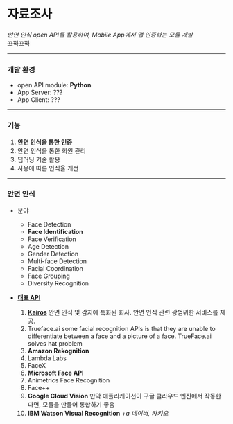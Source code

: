 # 자료조사
*안면 인식 open API를 활용하여, Mobile App에서 앱 인증하는 모듈 개발*<br>
~~끄적끄적~~

---

### 개발 환경
  - open API module: **Python**
  - App Server: ???
  - App Client: ???

---

### 기능
  1. **안면 인식을 통한 인증**
  2. 안면 인식을 통한 회원 관리
  3. 딥러닝 기술 활용
  4. 사용에 따른 인식율 개선

---

### 안면 인식
- 분야
  - Face Detection
  - **Face Identification**
  - Face Verification
  - Age Detection
  - Gender Detection
  - Multi-face Detection
  - Facial Coordination
  - Face Grouping
  - Diversity Recognition
  
- **[대표 API](https://blog.rapidapi.com/top-facial-recognition-apis/)**
  1. **[Kairos](https://www.kairos.com/)**
    안면 인식 및 감지에 특화된 회사. 안면 인식 관련 광범위한 서비스를 제공.
  2. Trueface.ai
    some facial recognition APIs is that they are unable to differentiate between a face and a picture of a face. TrueFace.ai solves hat problem
  3. **Amazon Rekognition**
  4. Lambda Labs
  5. FaceX
  6. **Microsoft Face API**
  7. Animetrics Face Recognition
  8. Face++
  9. **Google Cloud Vision**
    만약 애플리케이션이 구글 클라우드 엔진에서 작동한다면, 모듈을 만들어 통합하기 좋음
  10. **IBM Watson Visual Recognition**
  *+a 네이버, 카카오* 


